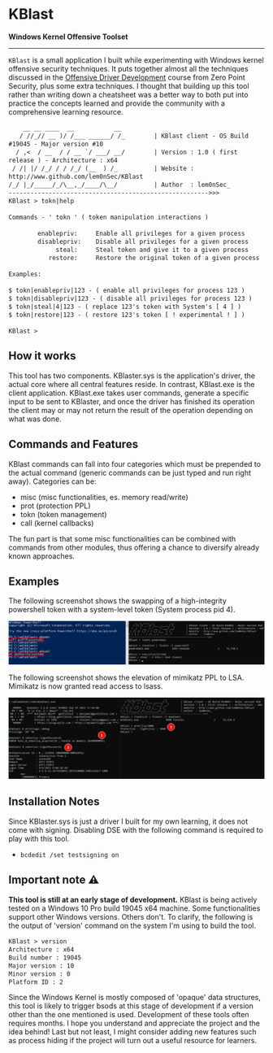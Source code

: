 # KBlast

__Windows Kernel Offensive Toolset__

-----------------------------------------------------------------------------------------------------------------------------------------------------------------
`KBlast` is a small application I built while experimenting with Windows kernel offensive security techniques. It puts together almost all the techniques discussed in the [Offensive Driver Development](https://training.zeropointsecurity.co.uk/courses/offensive-driver-development) course from Zero Point Security, plus some extra techniques. I thought that building up this tool rather than writing down a cheatsheet was a better way to both put into practice the concepts learned and provide the community with a comprehensive learning resource.

```
    __ __ ____  __           __
   / //_// __ )/ /___ ______/ /_        | KBlast client - OS Build #19045 - Major version #10
  / ,<  / __  / / __ `/ ___/ __/        | Version : 1.0 ( first release ) - Architecture : x64
 / /| |/ /_/ / / /_/ (__  ) /_          | Website : http://www.github.com/lem0nSec/KBlast
/_/ |_/_____/_/\__,_/____/\__/          | Author  : lem0nSec_
------------------------------------------------------->>>
KBlast > tokn|help

Commands - ' tokn ' ( token manipulation interactions )

        enablepriv:     Enable all privileges for a given process
        disablepriv:    Disable all privileges for a given process
             steal:     Steal token and give it to a given process
           restore:     Restore the original token of a given process

Examples:

$ tokn|enablepriv|123 - ( enable all privileges for process 123 )
$ tokn|disablepriv|123 - ( disable all privileges for process 123 )
$ tokn|steal|4|123 - ( replace 123's token with System's [ 4 ] )
$ tokn|restore|123 - ( restore 123's token [ ! experimental ! ] )

KBlast >
```
## How it works
This tool has two components. KBlaster.sys is the application's driver, the actual core where all central features reside. In contrast, KBlast.exe is the client application. KBlast.exe takes user commands, generate a specific input to be sent to KBlaster, and once the driver has finished its operation the client may or may not return the result of the operation depending on what was done.

## Commands and Features
KBlast commands can fall into four categories which must be prepended to the actual command (generic commands can be just typed and run right away). Categories can be:

- misc (misc functionalities, es. memory read/write)
- prot (protection PPL)
- tokn (token management)
- call (kernel callbacks)

The fun part is that some misc functionalities can be combined with commands from other modules, thus offering a chance to diversify already known approaches.


## Examples
The following screenshot shows the swapping of a high-integrity powershell token with a system-level token (System process pid 4).

![](pictures/token_stealing.png)


The following screenshot shows the elevation of mimikatz PPL to LSA. Mimikatz is now granted read access to lsass.

![](pictures/ppl_lsa.png)


## Installation Notes
Since KBlaster.sys is just a driver I built for my own learning, it does not come with signing. Disabling DSE with the following command is required to play with this tool.

- `bcdedit /set testsigning on`


## Important note :warning:
__This tool is still at an early stage of development.__ KBlast is being actively tested on a Windows 10 Pro build 19045 x64 machine. Some functionalities support other Windows versions. Others don't. To clarify, the following is the output of 'version' command on the system I'm using to build the tool.

```
KBlast > version
Architecture : x64
Build number : 19045
Major version : 10
Minor version : 0
Platform ID : 2
```

Since the Windows Kernel is mostly composed of 'opaque' data structures, this tool is likely to trigger bsods at this stage of development if a version other than the one mentioned is used. Development of these tools often requires months. I hope you understand and appreciate the project and the idea behind!
Last but not least, I might consider adding new features such as process hiding if the project will turn out a useful resource for learners.